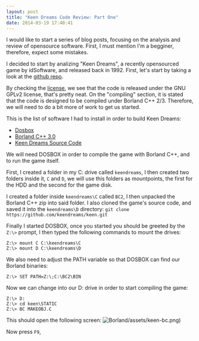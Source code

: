 ```yaml
---
layout: post
title: "Keen Dreams Code Review: Part One"
date: 2014-03-19 17:40:41
---
```


I would like to start a series of blog posts, focusing on the analysis and review of opensource software.
First, I must mention I'm a begginer, therefore, expect some mistakes.

I decided to start by analizing "Keen Dreams", a recently opensourced game by idSoftware, and released back in 1992.
First, let's start by taking a look at the [github repo][kgithub].

By checking the [license][license], we see that the code is released under the GNU GPLv2 license, that's pretty neat.
On the "compiling" section, it is stated that the code is designed to be compiled under Borland C++ 2/3. Therefore, we will
need to do a bit more of work to get us started.

This is the list of software I had to install in order to build Keen Dreams:

* [Dosbox][dosbox]
* [Borland C++ 3.0][borland]
* [Keen Dreams Source Code][kgithub]

We will need DOSBOX in order to compile the game with Borland C++, and to run the game itself.

First, I created a folder in my C: drive called `keendreams`, I then created two folders inside it,
`C` and `D`, we will use this folders as mountpoints, the first for the HDD and the second for the game disk. 

I created a folder inside `keendreams\C` called `BC2`, I then unpacked the Borland C++ zip into said folder.
I also cloned the game's source code, and saved it into the `keendreams\D` directory:
`git clone https://github.com/keendreams/keen.git`

Finally I started DOSBOX, once you started you should be greeted by the `Z:\>` prompt, I then typed the following
commands to mount the drives:

```
Z:\> mount C C:\keendreams\C
Z:\> mount D C:\keendreams\D
```
We also need to adjust the PATH variable so that DOSBOX can find our Borland binaries:

`Z:\> SET PATH=Z:\;C:\BC2\BIN`

Now we can change into our D: drive in order to start compiling the game:

```
Z:\> D:
Z:\> cd keen\STATIC
Z:\> BC MAKEOBJ.C
```
This should open the following screen:
![Borland]({{site.url}})/assets/keen-bc.png)

Now press `F9`, 

[kgithub]: https://github.com/keendreams/keen
[license]: https://github.com/keendreams/keen/blob/master/LICENSE
[dosbox]: http://www.dosbox.com/
[borland]: http://monkey-hole.co.uk/esa/dos/
[buildblog]: http://x3ro.de/2014/09/18/keen-dreams-dosbox.html
